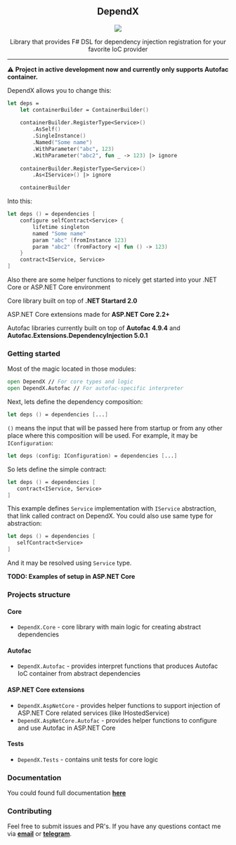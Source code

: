 <h2 align="center">DependX</h2>

<p align="center"> <a href="https://ci.appveyor.com/project/AndrewRublyov/dependx"> <img src="https://ci.appveyor.com/api/projects/status/7ep04nheqfav80on?svg=true"></a></p>

<p align="center">Library that provides F# DSL for dependency injection registration for your favorite IoC provider</p>

---

:warning: **Project in active development now and currently only supports Autofac container.**

DependX allows you to change this:

```fsharp
let deps =
    let containerBuilder = ContainerBuilder()
    
    containerBuilder.RegisterType<Service>()
        .AsSelf()
        .SingleInstance()
        .Named("Some name")
        .WithParameter("abc", 123)
        .WithParameter("abc2", fun _ -> 123) |> ignore
    
    containerBuilder.RegisterType<Service>()
        .As<IService>() |> ignore

    containerBuilder
```

Into this:
```fsharp
let deps () = dependencies [
    configure selfContract<Service> {
        lifetime singleton
        named "Some name"
        param "abc" (fromInstance 123)
        param "abc2" (fromFactory <| fun () -> 123)
    }
    contract<IService, Service>
]
```

Also there are some helper functions to nicely get started into your .NET Core or ASP.NET Core environment

Core library built on top of **.NET Startard 2.0**

ASP.NET Core extensions made for **ASP.NET Core 2.2+**

Autofac libraries currently built on top of **Autofac 4.9.4** and **Autofac.Extensions.DependencyInjection 5.0.1**

### Getting started

Most of the magic located in those modules:
```fsharp
open DependX // For core types and logic
open DependX.Autofac // For autofac-specific interpreter
```
Next, lets define the dependency composition:
```fsharp
let deps () = dependencies [...]
```
`()` means the input that will be passed here from startup or from any other place where this composition will be used. For example, it may be `IConfiguration`:
```fsharp
let deps (config: IConfiguration) = dependencies [...]
```
So lets define the simple contract:

```fsharp
let deps () = dependencies [
   contract<IService, Service>
]
```
This example defines `Service` implementation with `IService` abstraction, that link called contract on DependX.
You could also use same type for abstraction:
```fsharp
let deps () = dependencies [
   selfContract<Service>
]
```
And it may be resolved using `Service` type.

**TODO: Examples of setup in ASP.NET Core**

### Projects structure

#### Core
- `DependX.Core` - core library with main logic for creating abstract dependencies

#### Autofac
- `DependX.Autofac` - provides interpret functions that produces Autofac IoC container from abstract dependencies

#### ASP.NET Core extensions
- `DependX.AspNetCore` - provides helper functions to support injection of ASP.NET Core related services (like IHostedService) 
- `DependX.AspNetCore.Autofac` - provides helper functions to configure and use Autofac in ASP.NET Core

#### Tests
- `DependX.Tests` - contains unit tests for core logic

### Documentation

You could found full documentation **[here](DOCUMENTATION.md)**

### Contributing

Feel free to submit issues and PR's. If you have any questions contact me via **[email](mailto:andrewrublyov99@gmail.com)** or **[telegram](https://t.me/FreeParticle)**.
